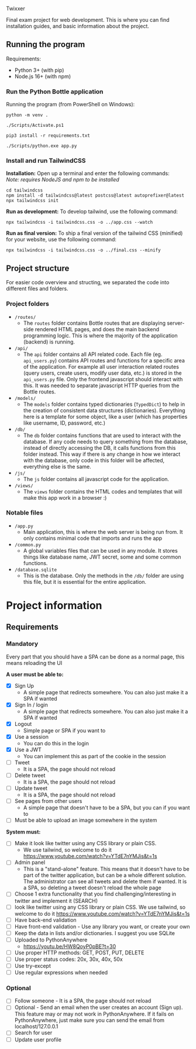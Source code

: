  Twixxer

Final exam project for web development. This is where you can find installation guides, and basic information about the project.

## Running the program

Requirements:
- Python 3+ (with pip)
- Node.js 16+ (with npm)

### Run the Python Bottle application

Running the program (from PowerShell on Windows):

```
python -m venv .
```

```
./Scripts/Activate.ps1
```

```
pip3 install -r requirements.txt
```

```
./Scripts/python.exe app.py
```

### Install and run TailwindCSS

**Installation:** Open up a terminal and enter the following commands:  
*Note: requires NodeJS and npm to be installed*

```
cd tailwindcss
npm install -d tailwindcss@latest postcss@latest autoprefixer@latest
npx tailwindcss init
```

**Run as development:** To develop tailwind, use the following command:

```
npx tailwindcss -i tailwindcss.css -o ../app.css --watch
```

**Run as final version:** To ship a final version of the tailwind CSS (minified) for your website, use the following command:

```
npx tailwindcss -i tailwindcss.css -o ../final.css --minify
```

## Project structure

For easier code overview and structing, we separated the code into different files and folders.

### Project folders

- `/routes/`
  - The `routes` folder contains Bottle routes that are displaying server-side rendered HTML pages, and does the main backend programming logic. This is where the majority of the application (backend) is running.
- `/api/`
  - The `api` folder contains all API related code. Each file (eg. `api_users.py`) contains API routes and functions for a specific area of the application. For example all user interaction related routes (query users, create users, modify user data, etc.) is stored in the `api_users.py` file. Only the frontend javascript should interact with this. It was needed to separate javascript HTTP queries from the Bottle routes.
- `/models/`
  - The `models` folder contains typed dictionaries (`TypedDict`) to help in the creation of consistent data structures (dictionaries). Everything here is a template for some object, like a user (which has properties like username, ID, password, etc.)
- `/db/`
  - The `db` folder contains functions that are used to interact with the database. If any code needs to query something from the database, instead of directly accessing the DB, it calls functions from this folder instead. This way if there is any change in how we interact with the database, only code in this folder will be affected, everything else is the same.
- `/js/`
  - The `js` folder contains all javascript code for the application.
- `/views/`
  - The `views` folder contains the HTML codes and templates that will make this app work in a browser :)

### Notable files

- `/app.py`
  - Main application, this is where the web server is being run from. It only contains minimal code that imports and runs the app
- `/common.py`
  - A global variables files that can be used in any module. It stores things like database name, JWT secret, some and some common functions.
- `/database.sqlite`
  - This is the database. Only the methods in the `/db/` folder are using this file, but it is essential for the entire application.

# Project information

## Requirements

### Mandatory

Every part that you should have a SPA can be done as a normal page, this means reloading the UI

**A user must be able to:**

- [x] Sign Up
  - A simple page that redirects somewhere. You can also just make it a SPA if wanted
- [x] Sign In / login
  - A simple page that redirects somewhere. You can also just make it a SPA if wanted
- [x] Logout
  - Simple page or SPA if you want to
- [x] Use a session
  - You can do this in the login
- [x] Use a JWT
  - You can implement this as part of the cookie in the session
- [ ] Tweet
  - It is a SPA, the page should not reload
- [ ] Delete tweet
  - It is a SPA, the page should not reload
- [ ] Update tweet
  - It is a SPA, the page should not reload
- [ ] See pages from other users
  - A simple page that doesn't have to be a SPA, but you can if you want to
- [ ] Must be able to upload an image somewhere in the system

**System must:**

- [ ] Make it look like twitter using any CSS library or plain CSS. 
  - We use tailwind, so welcome to do it https://www.youtube.com/watch?v=YTdE7nYMJis&t=1s
- [ ] Admin panel
  - This is a "stand-alone" feature. This means that it doesn't have to be part of the twitter application, but can be a whole different solution. The administrator can see all tweets and delete them if wanted. It is a SPA, so deleting a tweet doesn't reload the whole page
- [ ] Choose 1 extra functionality that you find challenging/interesting in twitter and implement it (SEARCH)
- [ ] look like twitter using any CSS library or plain CSS. We use tailwind, so welcome to do it https://www.youtube.com/watch?v=YTdE7nYMJis&t=1s
- [ ] Have back-end validation
- [ ] Have front-end validation - Use any library you want, or create your own
- [ ] Keep the data in lists and/or dictionaries. I suggest you use SQLite
- [ ] Uploaded to PythonAnywhere
  - https://youtu.be/HW8QoyP0pBE?t=30
- [ ] Use proper HTTP methods: GET, POST, PUT, DELETE
- [ ] Use proper status codes: 20x, 30x, 40x, 50x
- [ ] Use try-except
- [ ] Use regular expressions when needed

### Optional

- [ ] Follow someone - It is a SPA, the page should not reload
- [ ] Optional - Send an email when the user creates an account (Sign up). This feature may or may not work in PythonAnywhere. If it fails on PythonAnywhere, just make sure you can send the email from localhost/127.0.0.1
- [ ] Search for user
- [ ] Update user profile
